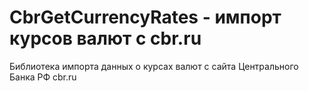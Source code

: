 # CbrGetCurrencyRates - импорт курсов валют с cbr.ru
Библиотека импорта данных о курсах валют с сайта Центрального Банка РФ cbr.ru
